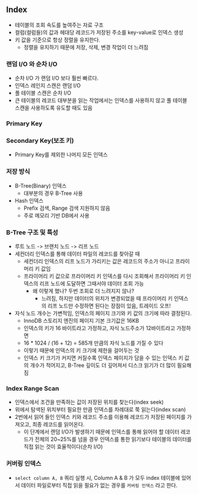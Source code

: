 ## Index
 - 테이블의 조회 속도를 높여주는 자료 구조
 - 컬럼(컬럼들)의 값과 헤대당 레코드가 저장된 주소를 key-value로 인덱스 생성
 - 키 값을 기준으로 항상 정렬을 유지한다.
   - 정렬을 유지하기 때문에 저장, 삭제, 변경 작업이 더 느려짐

### 랜덤 I/O 와 순차 I/O
 - 순차 I/O 가 랜덤 I/O 보다 훨씬 빠르다.
 - 인덱스 레인지 스캔은 랜덤 I/O
 - 풀 테이블 스캔은 순차 I/O
 - 큰 테이블의 레코드 대부분을 읽는 작업에서는 인덱스를 사용하지 않고 풀 테이블 스캔을 사용하도록 유도할 때도 있음

### Primary Key

### Secondary Key(보조 키)
 - Primary Key를 제외한 나머지 모든 인덱스

### 저장 방식
 - B-Tree(Binary) 인덱스
   - 대부분의 경우 B-Tree 사용
 - Hash 인덱스
   - Prefix 검색, Range 검색 지원하지 않음
   - 주로 메모리 기반 DB에서 사용

### B-Tree 구조 및 특성
 - 루트 노드 -> 브랜치 노드 -> 리프 노드
 - 세컨더리 인덱스를 통해 데이터 파일의 레코드를 찾아갈 때
   - 세컨더리 인덱스의 리프 노드가 가리키는 값은 레코드의 주소가 아니고 프라이머리 키 값임
   - 프라이머리 키 값으로 프라이머리 키 인덱스를 다시 조회해서 프라이머리 키 인덱스의 리프 노드에 도달하면 그때서야 데이터 조회 가능
     - 왜 이렇게 했나? 두번 조회로 더 느려지지 않나?
       - 느려짐, 하지만 데이터의 위치가 변경되었을 때 프라이머리 키 인덱스의 리프 노드만 수정하면 된다는 장점이 있음, 트레이드 오프!
 - 자식 노드 개수는 가변적임, 인덱스의 페이지 크기와 키 값의 크기에 따라 결정된다.
   - InnoDB 스토리지 엔진의 페이지 기본 크기값은 16KB
   - 인덱스의 키가 16 바이트라고 가정하고, 자식 노드주소가 12바이트라고 가정하면
   - 16 * 1024 / (16 + 12) = 585개 만큼의 자식 노드를 가질 수 있다
   - 이렇기 때문에 인덱스의 키 크기에 제한을 걸어두는 것
   - 인덱스 키 크기가 커지면 커질수록 인덱스 페이지가 담을 수 있는 인덱스 키 값의 개수가 적어지고, B-Tree 깊이도 더 깊어져서 디스크 읽기가 더 많이 필요해짐

### Index Range Scan
 - 인덱스에서 조건을 만족하는 값이 저장된 위치를 찾는다(index seek)
 - 위에서 탐색된 위치부터 필요한 만큼 인덱스를 차례대로 쭉 읽는다(index scan)
 - 2번에서 읽어 들인 인덱스 키와 레코드 주소를 이용해 레코드가 저장된 페이지를 가져오고, 최종 레코드를 읽어온다.
   - 이 단계에서 랜덤 I/O가 발생하기 때문에 인덱스를 통해 읽어야 할 데이터 레코드가 전체의 20~25%를 넘을 경우 인덱스를 통한 읽기보다 테이블의 데이터를 직접 읽는 것이 효율적이다(순차 I/O)

### 커버링 인덱스
 - `select column A, B` 쿼리 실행 시, Column A & B 가 모두 index 테이블에 있어서 데이터 파일로부터 직접 읽을 필요가 없는 경우를 `커버링 인덱스` 라고 한다.